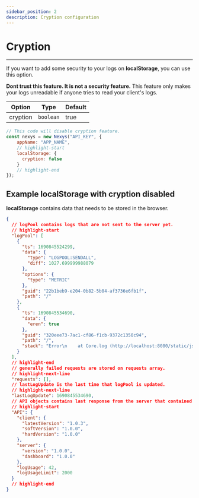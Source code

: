 ```yaml
---
sidebar_position: 2
description: Cryption configuration
---
```


# Cryption

---

If you want to add some security to your logs on **localStorage**, you can use this option.

**Dont trust this feature. It is not a security feature.** This feature only makes your logs unreadable if anyone tries to read your client's logs.

| Option | Type | Default |
| --- | --- | --- |
| cryption | `boolean` | true |

```javascript
// This code will disable cryption feature.
const nexys = new Nexys("API_KEY", { 
    appName: "APP_NAME", 
    // highlight-start
    localStorage: {
      cryption: false
    }
    // highlight-end
});
```

## Example localStorage with cryption disabled

**localStorage** contains data that needs to be stored in the browser.

```json
{
  // logPool contains logs that are not sent to the server yet.
  // highlight-start
  "logPool": [
    {
      "ts": 1690845524299,
      "data": {
        "type": "LOGPOOL:SENDALL",
        "diff": 1027.699999988079
      },
      "options": {
        "type": "METRIC"
      },
      "guid": "22b1beb9-e204-0b82-5b04-af3736e6fb1f",
      "path": "/"
    },
    {
      "ts": 1690845534690,
      "data": {
        "eren": true
      },
      "guid": "320eee73-7ac1-cf86-f1cb-9372c1350c94",
      "path": "/",
      "stack": "Error\n    at Core.log (http://localhost:8080/static/js/bundle.js:40311:13)\n    at onClick (http://localhost:8080/static/js/bundle.js:60:63)\n    at HTMLUnknownElement.callCallback (http://localhost:8080/static/js/bundle.js:4108:18)\n    at Object.invokeGuardedCallbackDev (http://localhost:8080/static/js/bundle.js:4152:20)\n    at invokeGuardedCallback (http://localhost:8080/static/js/bundle.js:4209:35)\n    at invokeGuardedCallbackAndCatchFirstError (http://localhost:8080/static/js/bundle.js:4223:29)\n    at executeDispatch (http://localhost:8080/static/js/bundle.js:8367:7)\n    at processDispatchQueueItemsInOrder (http://localhost:8080/static/js/bundle.js:8393:11)\n    at processDispatchQueue (http://localhost:8080/static/js/bundle.js:8404:9)\n    at dispatchEventsForPlugins (http://localhost:8080/static/js/bundle.js:8413:7)"
    }
  ],
  // highlight-end
  // generally failed requests are stored on requests array.
  // highlight-next-line
  "requests": [],
  // lastLogUpdate is the last time that logPool is updated.
  // highlight-next-line
  "lastLogUpdate": 1690845534690,
  // API objects contains last response from the server that contained API information.
  // highlight-start
  "API": {
    "client": {
      "latestVersion": "1.0.3",
      "softVersion": "1.0.0",
      "hardVersion": "1.0.0"
    },
    "server": {
      "version": "1.0.0",
      "dashboard": "1.0.0"
    },
    "logUsage": 42,
    "logUsageLimit": 2000
  }
  // highlight-end
}
```